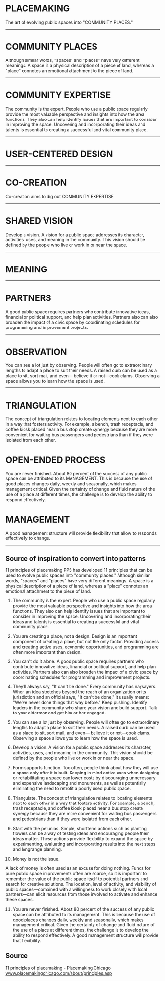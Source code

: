 # PLACEMAKING

The art of evolving public spaces into "COMMUNITY PLACES."


---

# COMMUNITY PLACES

Although similar words, "spaces" and "places" have very different meanings. A space is a physical description of a piece of land, whereas a "place" connotes an emotional attachment to the piece of land.

---

# COMMUNITY EXPERTISE

The community is the expert. People who use a public space regularly provide the most valuable perspective and insights into how the area functions. They also can help identify issues that are important to consider in improving the space. Uncovering and incorporating their ideas and talents is essential to creating a successful and vital community place.

---

# USER-CENTERED DESIGN

---

# CO-CREATION

Co-creation aims to dig out COMMUNITY EXPERTISE

---

# SHARED VISION

Develop a vision. A vision for a public space addresses its character, activities, uses, and meaning in the community. This vision should be defined by the people who live or work in or near the space.

---

# MEANING

---

# PARTNERS

A good public space requires partners who contribute innovative ideas, financial or political support, and help plan activities. Partners also can also broaden the impact of a civic space by coordinating schedules for programming and improvement projects.

---

# OBSERVATION

You can see a lot just by observing. People will often go to extraordinary lengths to adapt a place to suit their needs. A raised curb can be used as a place to sit, sort mail, and even— believe it or not—cook clams. Observing a space allows you to learn how the space is used.

---

# TRIANGULATION

The concept of triangulation relates to locating elements next to each other in a way that fosters activity. For example, a bench, trash receptacle, and coffee kiosk placed near a bus stop create synergy because they are more convenient for waiting bus passengers and pedestrians than if they
were isolated from each other.

# OPEN-ENDED PROCESS

You are never finished. About 80 percent of the success of any public space can be attributed to its MANAGEMENT. This is because the use of good places changes daily, weekly and seasonally, which makes management critical. Given the certainty of change and fluid nature of the use of a place at different times, the challenge is to develop the ability to respond effectively. 

# MANAGEMENT

A good management structure will provide flexibility that allow to responds effectivelly to change.

---


## Source of inspiration to convert into patterns

11 principles of placemaking
PPS has developed 11 principles that can be used to evolve public spaces into "community places." Although similar words, "spaces" and "places" have very different meanings. A space is a physical description of a piece of land, whereas a "place" connotes an emotional attachment to the piece of land.

1. The community is the expert.
People who use a public space regularly provide the most valuable perspective and insights into how the area functions. They also can help identify issues that are important to consider in improving the space. Uncovering and incorporating their ideas and talents is essential to creating a successful and vital community place.

2. You are creating a place, not a design.
Design is an important component of creating a place, but not the only factor. Providing access and creating active uses, economic opportunities, and programming are often more important than design.

3. You can't do it alone.
A good public space requires partners who contribute innovative ideas, financial or political support, and help plan activities. Partners also can also broaden the impact of a civic space by coordinating schedules for programming and improvement projects.

4. They'll always say, "It can't be done."
Every community has naysayers. When an idea stretches beyond the reach of an organization or its jurisdiction and an official says, "It can't be done," it usually means: "We've never done things that way before." Keep pushing. Identify leaders in the community who share your vision and
build support. Talk to your alderman and get him or her engaged.

5. You can see a lot just by observing.
People will often go to extraordinary lengths to adapt a place to suit their needs. A raised curb can be used as a place to sit, sort mail, and even— believe it or not—cook clams. Observing a space allows you to learn how the space is used.

6. Develop a vision.
A vision for a public space addresses its character, activities, uses, and meaning in the community. This vision should be defined by the people who live or work in or near the space.

7. Form supports function.
Too often, people think about how they will use a space only after it is built. Keeping in mind active uses when designing or rehabilitating a space can lower costs by discouraging unnecessary and expensive landscaping and monuments, as well as potentially eliminating the need to retrofit a poorly used public space.

8. Triangulate.
The concept of triangulation relates to locating elements next to each other in a way that fosters activity. For example, a bench, trash receptacle, and coffee kiosk placed near a bus stop create synergy because they are more convenient for waiting bus passengers and pedestrians than if they
were isolated from each other.

9. Start with the petunias.
Simple, short­term actions such as planting flowers can be a way of testing ideas and encouraging people their ideas matter. These actions provide flexibility to expand the space by experimenting, evaluating and incorporating results into the next steps and longrange planning.

10. Money is not the issue.

A lack of money is often used as an excuse for doing nothing. Funds for pure public space improvements often are scarce, so it is important to
remember the value of the public space itself to potential partners and search for creative solutions. The location, level of activity, and visibility of
public spaces—combined with a willingness to work closely with local partners—can elicit resources from those involved to activate and enhance
these spaces.

11. You are never finished.
About 80 percent of the success of any public space can be attributed to its management. This is because the use of good places changes daily, weekly and seasonally, which makes management critical. Given the certainty of change and fluid nature of the use of a place at different times,
the challenge is to develop the ability to respond effectively. A good management structure will provide that flexibility.

## Source
11 principles of placemaking - Placemaking Chicago
www.placemakingchicago.com/about/principles.asp
